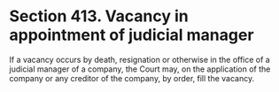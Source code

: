 # Section 413. Vacancy in appointment of judicial manager

If a vacancy occurs by death, resignation or otherwise in the office of a judicial manager of a company, the Court may, on the application of the company or any creditor of the company, by order, fill the vacancy.

